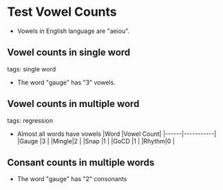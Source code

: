 # Test Vowel Counts

* Vowels in English language are "aeiou".

## Vowel counts in single word

tags: single word

* The word "gauge" has "3" vowels.


## Vowel counts in multiple word

tags: regression

* Almost all words have vowels
     |Word  |Vowel Count|
     |------|-----------|
     |Gauge |3          |
     |Mingle|2          |
     |Snap  |1          |
     |GoCD  |1          |
     |Rhythm|0          |

## Consant counts in multiple words

* The word "gauge" has "2" consonants
